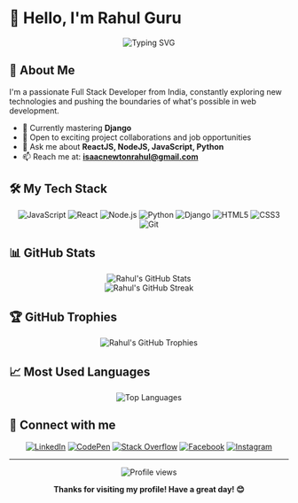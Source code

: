 # 👋 Hello, I'm Rahul Guru

<div align="center">
  <img src="https://readme-typing-svg.herokuapp.com?font=Fira+Code&pause=1000&color=0E75B6&width=435&lines=Full+Stack+Developer;Passionate+about+Web+Technologies;Always+learning+new+things" alt="Typing SVG" />
</div>

## 🚀 About Me

I'm a passionate Full Stack Developer from India, constantly exploring new technologies and pushing the boundaries of what's possible in web development.

- 🌱 Currently mastering **Django**
- 💼 Open to exciting project collaborations and job opportunities
- 💬 Ask me about **ReactJS, NodeJS, JavaScript, Python**
- 📫 Reach me at: **isaacnewtonrahul@gmail.com**

## 🛠️ My Tech Stack

<div align="center">

![JavaScript](https://img.shields.io/badge/-JavaScript-F7DF1E?style=flat-square&logo=javascript&logoColor=black)
![React](https://img.shields.io/badge/-React-61DAFB?style=flat-square&logo=react&logoColor=black)
![Node.js](https://img.shields.io/badge/-Node.js-339933?style=flat-square&logo=node.js&logoColor=white)
![Python](https://img.shields.io/badge/-Python-3776AB?style=flat-square&logo=python&logoColor=white)
![Django](https://img.shields.io/badge/-Django-092E20?style=flat-square&logo=django&logoColor=white)
![HTML5](https://img.shields.io/badge/-HTML5-E34F26?style=flat-square&logo=html5&logoColor=white)
![CSS3](https://img.shields.io/badge/-CSS3-1572B6?style=flat-square&logo=css3&logoColor=white)
![Git](https://img.shields.io/badge/-Git-F05032?style=flat-square&logo=git&logoColor=white)

</div>

## 📊 GitHub Stats

<div align="center">
  <img src="https://github-readme-stats.vercel.app/api?username=rahulgurujala&show_icons=true&theme=radical" alt="Rahul's GitHub Stats" />
</div>

<div align="center">
  <img src="https://github-readme-streak-stats.herokuapp.com/?user=rahulgurujala&theme=radical" alt="Rahul's GitHub Streak" />
</div>

## 🏆 GitHub Trophies

<div align="center">
  <img src="https://github-profile-trophy.vercel.app/?username=rahulgurujala&theme=darkhub&no-frame=true&margin-w=15" alt="Rahul's GitHub Trophies" />
</div>

## 📈 Most Used Languages

<div align="center">
  <img src="https://github-readme-stats.vercel.app/api/top-langs/?username=rahulgurujala&layout=compact&theme=radical" alt="Top Languages" />
</div>

## 🤝 Connect with me

<div align="center">
  
[![LinkedIn](https://img.shields.io/badge/LinkedIn-0077B5?style=for-the-badge&logo=linkedin&logoColor=white)](https://linkedin.com/in/rahulgurujala)
[![CodePen](https://img.shields.io/badge/CodePen-000000?style=for-the-badge&logo=codepen&logoColor=white)](https://codepen.io/rahulgurujala)
[![Stack Overflow](https://img.shields.io/badge/Stack_Overflow-FE7A16?style=for-the-badge&logo=stack-overflow&logoColor=white)](https://stackoverflow.com/users/9083581)
[![Facebook](https://img.shields.io/badge/Facebook-1877F2?style=for-the-badge&logo=facebook&logoColor=white)](https://fb.com/rahul.gurujala)
[![Instagram](https://img.shields.io/badge/Instagram-E4405F?style=for-the-badge&logo=instagram&logoColor=white)](https://instagram.com/rahulgurujala)

</div>

---

<div align="center">
  <img src="https://komarev.com/ghpvc/?username=rahulgurujala&color=blueviolet&style=flat-square&label=Profile+Views" alt="Profile views" />
</div>

<div align="center">
  
  **Thanks for visiting my profile! Have a great day! 😊**
  
</div>
